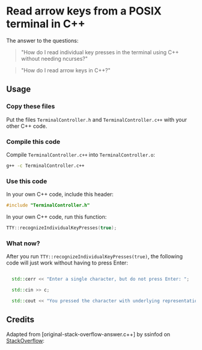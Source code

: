 # Read arrow keys from a POSIX terminal in C++

The answer to the questions:

> "How do I read individual key presses in the terminal using C++ without needing ncurses?"

> "How do I read arrow keys in C++?"

## Usage

### Copy these files

Put the files `TerminalController.h` and `TerminalController.c++` with your other C++ code.

### Compile this code

Compile `TerminalController.c++` into `TerminalController.o`:

```bash
g++ -c TerminalController.c++
```

### Use this code

In your own C++ code, include this header:

```c++
#include "TerminalController.h"
```

In your own C++ code, run this function:

```c++
TTY::recognizeIndividualKeyPresses(true);
```

### What now?

After you run `TTY::recognizeIndividualKeyPresses(true)`, the following code will just work without having to press Enter:

```c++

  std::cerr << "Enter a single character, but do not press Enter: ";

  std::cin >> c;

  std::cout << "You pressed the character with underlying representation " << int{c} << "\n";  
```

## Credits

Adapted from [original-stack-overflow-answer.c++] by ssinfod on [StackOverflow](https://stackoverflow.com/a/33201364):
